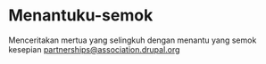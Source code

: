 # Menantuku-semok
Menceritakan mertua yang selingkuh dengan menantu yang semok kesepian  partnerships@association.drupal.org 
